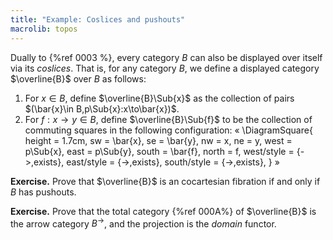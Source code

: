 ```yaml
---
title: "Example: Coslices and pushouts"
macrolib: topos
---
```


Dually to {%ref 0003 %}, every category $B$ can also be displayed over itself via its
*coslices*. That is, for any category $B$, we define a displayed category
$\overline{B}$ over $B$ as follows:
1. For $x\in B$, define $\overline{B}\Sub{x}$ as the collection of pairs
   $(\bar{x}\in B,p\Sub{x}:x\to\bar{x})$.
2. For $f : x\to y\in B$, define $\overline{B}\Sub{f}$ to be the collection of
   commuting squares in the following configuration:
«
  \DiagramSquare{
    height = 1.7cm,
    sw = \bar{x},
    se = \bar{y},
    nw = x,
    ne = y,
    west = p\Sub{x},
    east = p\Sub{y},
    south = \bar{f},
    north = f,
    west/style = {->,exists},
    east/style = {->,exists},
    south/style = {->,exists},
  }
»

**Exercise.** Prove that $\overline{B}$ is an cocartesian fibration if and only if
$B$ has pushouts.

**Exercise.** Prove that the total category {%ref 000A%} of $\overline{B}$ is the
arrow category $B^{\to}$, and the projection is the *domain* functor.
